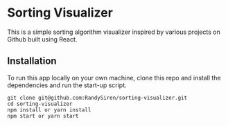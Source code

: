 # Sorting Visualizer

This is a simple sorting algorithm visualizer inspired by various projects on Github built using React.

## Installation

To run this app locally on your own machine, clone this repo and install the dependencies and run the start-up script.

```none
git clone git@github.com:RandySiren/sorting-visualizer.git
cd sorting-visualizer
npm install or yarn install
npm start or yarn start
```
